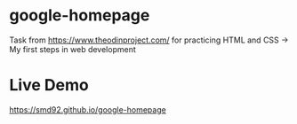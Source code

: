 # google-homepage
Task from https://www.theodinproject.com/ for practicing HTML and CSS -> My first steps in web development

# Live Demo
https://smd92.github.io/google-homepage
